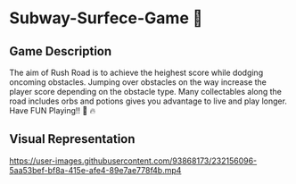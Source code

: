 # Subway-Surfece-Game :running: 



## Game Description
The aim of Rush Road is to achieve the heighest score while dodging oncoming obstacles. 
Jumping over obstacles  on the way increase the player score depending on the obstacle type. 
Many collectables along the road includes orbs and potions gives you advantage to live and play longer. Have FUN Playing!! :clap: :fire:

## Visual Representation







https://user-images.githubusercontent.com/93868173/232156096-5aa53bef-bf8a-415e-afe4-89e7ae778f4b.mp4








